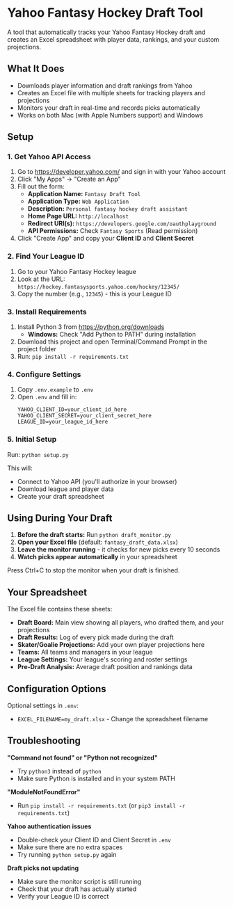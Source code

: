 # Yahoo Fantasy Hockey Draft Tool

A tool that automatically tracks your Yahoo Fantasy Hockey draft and creates an Excel spreadsheet with player data, rankings, and your custom projections.

## What It Does

- Downloads player information and draft rankings from Yahoo
- Creates an Excel file with multiple sheets for tracking players and projections
- Monitors your draft in real-time and records picks automatically
- Works on both Mac (with Apple Numbers support) and Windows

## Setup

### 1. Get Yahoo API Access

1. Go to https://developer.yahoo.com/ and sign in with your Yahoo account
2. Click "My Apps" → "Create an App"
3. Fill out the form:
   - **Application Name:** `Fantasy Draft Tool`
   - **Application Type:** `Web Application`
   - **Description:** `Personal fantasy hockey draft assistant`
   - **Home Page URL:** `http://localhost`
   - **Redirect URI(s):** `https://developers.google.com/oauthplayground`
   - **API Permissions:** Check `Fantasy Sports` (Read permission)
4. Click "Create App" and copy your **Client ID** and **Client Secret**

### 2. Find Your League ID

1. Go to your Yahoo Fantasy Hockey league
2. Look at the URL: `https://hockey.fantasysports.yahoo.com/hockey/12345/`
3. Copy the number (e.g., `12345`) - this is your League ID

### 3. Install Requirements

1. Install Python 3 from https://python.org/downloads
   - **Windows:** Check "Add Python to PATH" during installation
2. Download this project and open Terminal/Command Prompt in the project folder
3. Run: `pip install -r requirements.txt`

### 4. Configure Settings

1. Copy `.env.example` to `.env`
2. Open `.env` and fill in:
   ```
   YAHOO_CLIENT_ID=your_client_id_here
   YAHOO_CLIENT_SECRET=your_client_secret_here
   LEAGUE_ID=your_league_id_here
   ```

### 5. Initial Setup

Run: `python setup.py`

This will:
- Connect to Yahoo API (you'll authorize in your browser)
- Download league and player data
- Create your draft spreadsheet

## Using During Your Draft

1. **Before the draft starts:** Run `python draft_monitor.py`
2. **Open your Excel file** (default: `fantasy_draft_data.xlsx`)
3. **Leave the monitor running** - it checks for new picks every 10 seconds
4. **Watch picks appear automatically** in your spreadsheet

Press Ctrl+C to stop the monitor when your draft is finished.

## Your Spreadsheet

The Excel file contains these sheets:

- **Draft Board:** Main view showing all players, who drafted them, and your projections
- **Draft Results:** Log of every pick made during the draft
- **Skater/Goalie Projections:** Add your own player projections here
- **Teams:** All teams and managers in your league
- **League Settings:** Your league's scoring and roster settings
- **Pre-Draft Analysis:** Average draft position and rankings data

## Configuration Options

Optional settings in `.env`:

- `EXCEL_FILENAME=my_draft.xlsx` - Change the spreadsheet filename

## Troubleshooting

**"Command not found" or "Python not recognized"**
- Try `python3` instead of `python`
- Make sure Python is installed and in your system PATH

**"ModuleNotFoundError"**
- Run `pip install -r requirements.txt` (or `pip3 install -r requirements.txt`)

**Yahoo authentication issues**
- Double-check your Client ID and Client Secret in `.env`
- Make sure there are no extra spaces
- Try running `python setup.py` again

**Draft picks not updating**
- Make sure the monitor script is still running
- Check that your draft has actually started
- Verify your League ID is correct